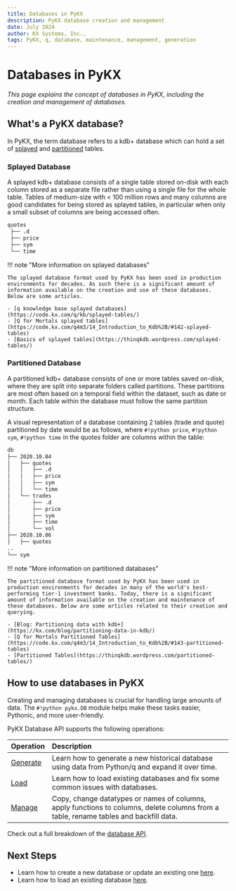 ```yaml
---
title: Databases in PyKX
description: PyKX database creation and management
date: July 2024
author: KX Systems, Inc.,
tags: PyKX, q, database, maintenance, management, generation
---
```


# Databases in PyKX

_This page explains the concept of databases in PyKX, including the creation and management of databases._

## What's a PyKX database?

In PyKX, the term database refers to a kdb+ database which can hold a set of [splayed](https://code.kx.com/q/kb/splayed-tables/) and [partitioned](https://code.kx.com/q/kb/partition/) tables.

### Splayed Database

A splayed kdb+ database consists of a single table stored on-disk with each column stored as a separate file rather than using a single file for the whole table. Tables of medium-size with < 100 million rows and many columns are good candidates for being stored as splayed tables, in particular when only a small subset of columns are being accessed often.

```bash
quotes
 ├── .d
 ├── price
 ├── sym
 └── time
```

!!! note "More information on splayed databases"

	The splayed database format used by PyKX has been used in production environments for decades. As such there is a significant amount of information available on the creation and use of these databases. Below are some articles.

	- [q knowledge base splayed databases](https://code.kx.com/q/kb/splayed-tables/)
	- [Q for Mortals splayed tables](https://code.kx.com/q4m3/14_Introduction_to_Kdb%2B/#142-splayed-tables)
	- [Basics of splayed tables](https://thinqkdb.wordpress.com/splayed-tables/)

### Partitioned Database

A partitioned kdb+ database consists of one or more tables saved on-disk, where they are split into separate folders called partitions. These partitions are most often based on a temporal field within the dataset, such as date or month. Each table within the database must follow the same partition structure.

A visual representation of a database containing 2 tables (trade and quote) partitioned by date would be as follows, where `#!python price`, `#!python sym`, `#!python time` in the quotes folder are columns within the table:

```bash
db
├── 2020.10.04
│   ├── quotes
│   │   ├── .d
│   │   ├── price
│   │   ├── sym
│   │   └── time
│   └── trades
│       ├── .d
│       ├── price
│       ├── sym
│       ├── time
│       └── vol
├── 2020.10.06
│   ├── quotes
..
└── sym
```

!!! note "More information on partitioned databases"

	The partitioned database format used by PyKX has been used in production environments for decades in many of the world's best-performing tier-1 investment banks. Today, there is a significant amount of information available on the creation and maintenance of these databases. Below are some articles related to their creation and querying.

	- [Blog: Partitioning data with kdb+](https://kx.com/blog/partitioning-data-in-kdb/)
	- [Q for Mortals Partitioned Tables](https://code.kx.com/q4m3/14_Introduction_to_Kdb%2B/#143-partitioned-tables)
	- [Partitioned Tables](https://thinqkdb.wordpress.com/partitioned-tables/)

## How to use databases in PyKX

Creating and managing databases is crucial for handling large amounts of data. The `#!python pykx.DB` module helps make these tasks easier, Pythonic, and more user-friendly.

PyKX Database API supports the following operations:

| **Operation**            | **Description**                                                                                   |
|:-------------------------|:--------------------------------------------------------------------------------------------------|
| [Generate](db_gen.md)    | Learn how to generate a new historical database using data from Python/q and expand it over time. |
| [Load](db_loading.md)    | Learn how to load existing databases and fix some common issues with databases.                   |
| [Manage](db_mgmt.md)     | Copy, change datatypes or names of columns, apply functions to columns, delete columns from a table, rename tables and backfill data. |

Check out a full breakdown of the [database API](../../../api/db.md).

## Next Steps

- Learn how to create a new database or update an existing one [here](db_gen.md).
- Learn how to load an existing database [here](db_loading.md).
